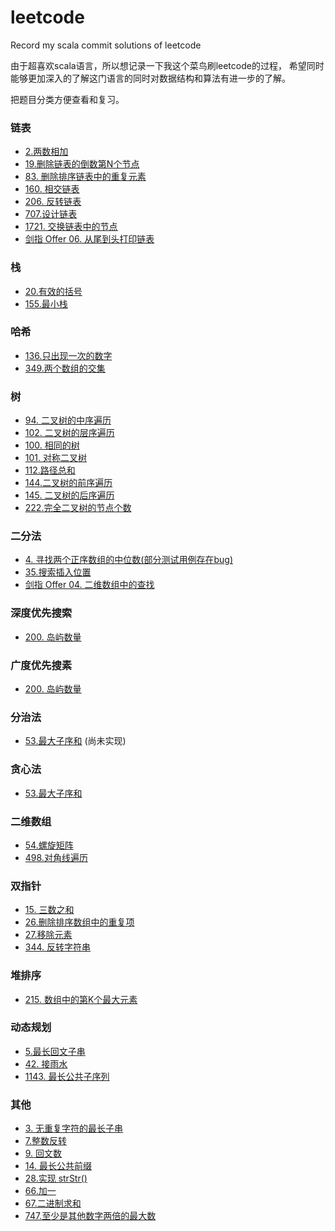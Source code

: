 # leetcode
Record my scala commit solutions of leetcode

由于超喜欢scala语言，所以想记录一下我这个菜鸟刷leetcode的过程，
希望同时能够更加深入的了解这门语言的同时对数据结构和算法有进一步的了解。

把题目分类方便查看和复习。

### 链表
* [2.两数相加](src/main/scala/com/test/leetcode/linkedlist/AddTwoNumber.scala)
* [19.删除链表的倒数第N个节点](src/main/scala/com/test/leetcode/linkedlist/RemoveNthFromEnd.scala)
* [83. 删除排序链表中的重复元素](src/main/scala/com/test/leetcode/linkedlist/DeleteDuplicates.scala)
* [160. 相交链表](src/main/scala/com/test/leetcode/linkedlist/GetIntersectionNode.scala)
* [206. 反转链表](src/main/scala/com/test/leetcode/linkedlist/ReverseList.scala)
* [707.设计链表](src/main/scala/com/test/leetcode/linkedlist/DesignLinkedList.scala)
* [1721. 交换链表中的节点](src/main/scala/com/test/leetcode/linkedlist/SwapNodes.scala)
* [剑指 Offer 06. 从尾到头打印链表](com/test/leetcode/linkedlist/ReverseLinkedList.scala)
### 栈
* [20.有效的括号](src/main/scala/com/test/leetcode/stack/ValidParentheses.scala)
* [155.最小栈](src/main/scala/com/test/leetcode/stack/MinStack.scala)
### 哈希
* [136.只出现一次的数字](src/main/scala/com/test/leetcode/hash/SingleNumber.scala)
* [349.两个数组的交集](src/main/scala/com/test/leetcode/hash/InterSection.scala)
### 树
* [94. 二叉树的中序遍历](src/main/scala/com/test/leetcode/tree/BinaryTreeInorderTraversal.scala)
* [102. 二叉树的层序遍历](src/main/scala/com/test/leetcode/tree/BinaryTreeLevelOrderTraversal.scala)
* [100. 相同的树](src/main/scala/com/test/leetcode/tree/IsSameTree.scala)
* [101. 对称二叉树](src/main/scala/com/test/leetcode/tree/IsSymmetric.scala)
* [112.路径总和](src/main/scala/com/test/leetcode/tree/PathSum.scala)
* [144.二叉树的前序遍历](src/main/scala/com/test/leetcode/tree/BinaryTreePreorderTraversal.scala)
* [145. 二叉树的后序遍历](src/main/scala/com/test/leetcode/tree/BinaryTreePostorderTraversal.scala)
* [222.完全二叉树的节点个数](src/main/scala/com/test/leetcode/tree/CountCompleteTreeNodes.scala)
### 二分法
* [4. 寻找两个正序数组的中位数(部分测试用例存在bug)](src/main/scala/com/test/leetcode/binarysearch/FindMedianSortedArrays.scala)
* [35.搜索插入位置](src/main/scala/com/test/leetcode/binarysearch/SearchInsert.scala)
* [剑指 Offer 04. 二维数组中的查找](src/main/scala/com/test/leetcode/binarysearch/SearchMatrix.scala)
### 深度优先搜索
* [200. 岛屿数量](src/main/scala/com/test/leetcode/graph/dfs/NumIsLands.scala)
### 广度优先搜素
* [200. 岛屿数量](src/main/scala/com/test/leetcode/graph/bfs/NumIslands.scala)
### 分治法
* [53.最大子序和](src/main/scala/com/test/leetcode/divideconquer/RecursiveFunction.scala)  (尚未实现)
### 贪心法
* [53.最大子序和](src/main/scala/com/test/leetcode/greedy/MaxSubArr.scala)
### 二维数组
* [54.螺旋矩阵](src/main/scala/com/test/leetcode/twodarr/SpiralOrder.scala)
* [498.对角线遍历](src/main/scala/com/test/leetcode/twodarr/FindDiagonalOrder.scala)
### 双指针
* [15. 三数之和](src/main/scala/com/test/leetcode/twopointer/ThreeNumSum.scala)
* [26.删除排序数组中的重复项](src/main/scala/com/test/leetcode/twopointer/RemoveDuplicates.scala)
* [27.移除元素](src/main/scala/com/test/leetcode/twopointer/RemoveElements.scala)
* [344. 反转字符串](src/main/scala/com/test/leetcode/twopointer/ReverseString.scala)
### 堆排序
* [215. 数组中的第K个最大元素](src/main/scala/com/test/leetcode/heap/KthLargesth.scala)
### 动态规划
* [5.最长回文子串](src/main/scala/com/test/leetcode/dynamicprograming/LongestPalindrome.scala)
* [42. 接雨水](src/main/scala/com/test/leetcode/dynamicprograming/TrappingRainWater.scala)
* [1143. 最长公共子序列](src/main/scala/com/test/leetcode/dynamicprograming/LongestCommonSubsequence.scala)
### 其他
* [3. 无重复字符的最长子串](src/main/scala/com/test/leetcode/others/LengthOfLongestSubstring.scala)
* [7.整数反转](src/main/scala/com/test/leetcode/others/Reverse.scala)
* [9. 回文数](src/main/scala/com/test/leetcode/others/IsPalindrome.scala)
* [14. 最长公共前缀](src/main/scala/com/test/leetcode/others/LongestCommonPrefix.scala)
* [28.实现 strStr()](src/main/scala/com/test/leetcode/others/StrStr.scala)
* [66.加一](src/main/scala/com/test/leetcode/others/PlusOne.scala)
* [67.二进制求和](src/main/scala/com/test/leetcode/others/AddBinary.scala)
* [747.至少是其他数字两倍的最大数](src/main/scala/com/test/leetcode/others/DominantIndex.scala)



